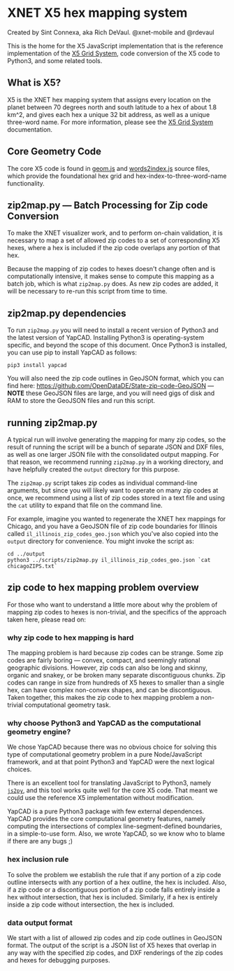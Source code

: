 # XNET X5 hex mapping system
Created by Sint Connexa, aka Rich DeVaul. @xnet-mobile and @rdevaul

This is the home for the X5 JavaScript implementation that is the
reference implementation of the [X5 Grid System](../docs/X5.md),
code conversion of the X5 code to Python3, and some related tools.

## What is X5?

X5 is the XNET hex mapping system that assigns every location on the
planet between 70 degrees north and south latitude to a hex of about
1.8 km^2, and gives each hex a unique 32 bit address, as well as a
unique three-word name. For more information, please see the [X5 Grid
System](../docs/X5.md) documentation.

## Core Geometry Code

The core X5 code is found in [geom.js](./geom.js) and
[words2index.js](./words2index.js) source files, which provide the
foundational hex grid and hex-index-to-three-word-name functionality.

## zip2map.py &mdash; Batch Processing for Zip code Conversion

To make the XNET visualizer work, and to perform on-chain validation,
it is necessary to map a set of allowed zip codes to a set of
corresponding X5 hexes, where a hex is included if the zip code
overlaps any portion of that hex.

Because the mapping of zip codes to hexes doesn't change often and is
computationally intensive, it makes sense to compute this mapping as a
batch job, which is what `zip2map.py` does.  As new zip codes are
added, it will be necessary to re-run this script from time to time.

## zip2map.py dependencies

To run `zip2map.py` you will need to install a recent version of
Python3 and the latest version of YapCAD.  Installing Python3 is
operating-system specific, and beyond the scope of this document. Once
Python3 is installed, you can use pip to install YapCAD as follows:

	pip3 install yapcad
	
You will also need the zip code outlines in GeoJSON format, which you
can find here: https://github.com/OpenDataDE/State-zip-code-GeoJSON
&mdash; **NOTE** these GeoJSON files are large, and you will need gigs
of disk and RAM to store the GeoJSON files and run this script.

## running zip2map.py

A typical run will involve generating the mapping for many zip codes,
so the result of running the script will be a bunch of separate JSON
and DXF files, as well as one larger JSON file with the consolidated
output mapping. For that reason, we recommend running `zip2map.py` in
a working directory, and have helpfully created the `output` directory
for this purpose.

The `zip2map.py` script takes zip codes as individual command-line
arguments, but since you will likely want to operate on many zip codes
at once, we recommend using a list of zip codes stored in a text file
and using the `cat` utility to expand that file on the command line. 

For example, imagine you wanted to regenerate the XNET hex mappings
for Chicago, and you have a GeoJSON file of zip code boundaries for
Illinois called `il_illinois_zip_codes_geo.json` which you've also
copied into the `output` directory for convenience.  You might invoke
the script as:

	cd ../output
	python3 ../scripts/zip2map.py il_illinois_zip_codes_geo.json `cat chicagoZIPS.txt`

## zip code to hex mapping problem overview

For those who want to understand a little more about why the problem
of mapping zip codes to hexes is non-trivial, and the specifics of the
approach taken here, please read on:

### why zip code to hex mapping is hard

The mapping problem is hard because zip codes can be strange. Some
zip codes are fairly boring &mdash; convex, compact, and seemingly
rational geographic divisions.  However, zip cods can also be long and
skinny, organic and snakey, or be broken many separate discontiguous
chunks.  Zip codes can range in size from hundreds of X5 hexes to
smaller than a single hex, can have complex non-convex shapes, and can
be discontiguous.  Taken together, this makes the zip code to hex
mapping problem a non-trivial computational geometry task.

### why choose Python3 and YapCAD as the computational geometry engine?

We chose YapCAD because there was no obvious choice for solving this
type of computational geometry problem in a pure Node/JavaScript
framework, and at that point Python3 and YapCAD were the next logical
choices.

There is an excellent tool for translating JavaScript to
Python3, namely [`js2py`](https://github.com/PiotrDabkowski/Js2Py), and
this tool works quite well for the core X5 code. That meant we could
use the reference X5 implementation without modification.

YapCAD is a pure Python3 package with few external
dependences. YapCAD provides the core computational geometry
features, namely computing the intersections of complex
line-segment-defined boundaries, in a simple-to-use form.  Also, we
wrote YapCAD, so we know who to blame if there are any bugs ;)

### hex inclusion rule

To solve the problem we establish the rule that if any portion of a
zip code outline intersects with any portion of a hex outline, the hex
is included. Also, if a zip code or a discontiguous portion of a
zip code falls entirely inside a hex without intersection, that hex is
included. Similarly, if a hex is entirely inside a zip code without
intersection, the hex is included.

### data output format

We start with a list of allowed zip codes and zip code outlines in
GeoJSON format. The output of the script is a JSON list of X5 hexes
that overlap in any way with the specified zip codes, and DXF
renderings of the zip codes and hexes for debugging purposes.


